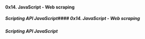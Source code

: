 #### 0x14. JavaScript - Web scraping
##### Scripting API JavaScript#### 0x14. JavaScript - Web scraping
##### Scripting API JavaScript
